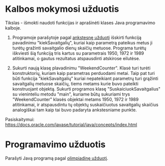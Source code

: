 
Kalbos mokymosi užduotis
========================
Tikslas - išmokti naudoti funkcijas ir aprašinėti klases Java programavimo kalboje.

1. Programoje parašytoje pagal [ankstesnę užduotį](../step001/task.md) išskirti funkciją pavadinimu "kiekSavaitgalių", kuriai kaip parametrą pateikus metus ji turėtų gražinti savaitgalio dienų skaičių metuose. Programa turėtų iškviesti šią funkciją tris kartus su parametrais 1950, 1972 ir 1989 atitinkamai, o gautus rezultatus atspausdinti atskirose eilutėse.

2. Sukurti naują klasę plavadinimu "WeekendCounter". Klasė turi turėti konstruktorių, kuriam kaip parametras perduodami metai. Taip pat turi būti funkcija "kiekSavaitgalių" kuriai nepateikiant parametrų turi grąžinti savaitgalių metuose skaičių, tiems metams kurie buvo pateikti konstruojant objektą. Sukurti programos klasę "SuskaiciuokSavaitgalius" su vieninteliu metodu "main", kuriame būtų sukuriami trys "WeekendCounter" klasės objektai metams 1950, 1972 ir 1989 atitinkamai, ir atspausdintu tų objektų suskaičiuotus savaitgalių skaičius analogiškai tam kaip tai buvo padaryta ankstesniame punkte.

Pasiskaitymui: <https://docs.oracle.com/javase/tutorial/java/concepts/index.html>

Programavimo užduotis
=====================
Parašyti Javą programą pagal [olimpiadinę užduotį](task.md).
